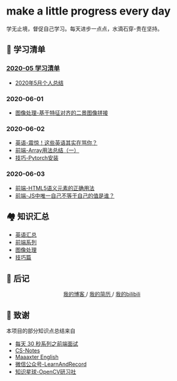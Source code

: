 # make a little progress every day
学无止境，督促自己学习。每天进步一点点，水滴石穿-贵在坚持。

## 🎨 学习清单
### [2020-05 学习清单](./2020-05/README.md)
* [2020年5月个人总结](./2020-05/2020年5月个人总结.md)

### 2020-06-01
* [图像处理-基于特征对齐的二景图像拼接](./2020-06-01/图像处理-基于特征对齐的二景图像拼接.md)

### 2020-06-02
* [英语-震惊！这些英语其实在骂你？](./2020-06-02/英语-震惊！这些英语其实在骂你？.md)
* [前端-Array用法总结（一）](./2020-06-02/前端-Array用法总结（一）.md)
* [技巧-Pytorch安装](./2020-06-02/技巧-Pytorch安装.md)

### 2020-06-03
* [前端-HTML5语义元素的正确用法](./2020-06-03/前端-HTML5语义元素的正确用法.md)
* [前端-JS中唯一自己不等于自己的值是谁？](./2020-06-03/前端-JS中唯一自己不等于自己的值是谁？.md)


## 🏘️ 知识汇总
* [英语汇总](./英语汇总.md)
* [前端系列](./前端系列.md)
* [图像处理](./图像处理.md)
* [技巧篇](./技巧篇.md)


## 📝 后记

<div align="center">
	<a href="http://www.yaindream.com/"> 我的博客 </a> / <a href="./resume.md"> 我的简历 </a> / <a href="https://space.bilibili.com/106491836"> 我的bilibili </a>
</div>


## 🙏 致谢
本项目的部分知识点总结来自
* [每天 30 秒系列之前端面试](https://hacpai.com/article/1544793046274)
* [CS-Notes](https://github.com/CyC2018/CS-Notes)
* [Maaaxter English](https://www.youtube.com/channel/UCO8GewbsHFFmJn4kLLq1WXQ)
* [微信公众号-LearnAndRecord](https://mp.weixin.qq.com/s/N7L5tUm_lGvZbgaOOWZuvQ)
* [知识星球-OpenCV研习社](https://mp.weixin.qq.com/s/61kCgN5hQoXZSBzdP4Ufhw)